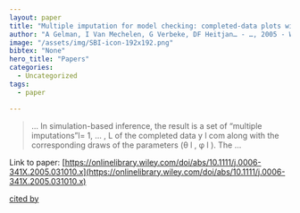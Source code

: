 ```yaml
---
layout: paper
title: "Multiple imputation for model checking: completed‐data plots with missing and latent data"
author: "A Gelman, I Van Mechelen, G Verbeke, DF Heitjan… - …, 2005 - Wiley Online Library"
image: "/assets/img/SBI-icon-192x192.png"
bibtex: "None"
hero_title: "Papers"
categories:
  - Uncategorized
tags:
  - paper

---
```

>… In simulation-based inference, the result is a set of “multiple imputations”l= 1, … , L of the completed data y l com along with the corresponding draws of the parameters (θ l , φ l ). The …

Link to paper: [https://onlinelibrary.wiley.com/doi/abs/10.1111/j.0006-341X.2005.031010.x](https://onlinelibrary.wiley.com/doi/abs/10.1111/j.0006-341X.2005.031010.x)

[cited by](https://scholar.google.com/scholar?cites=6487950056033280488&as_sdt=2005&sciodt=0,5&hl=en&num=20)
